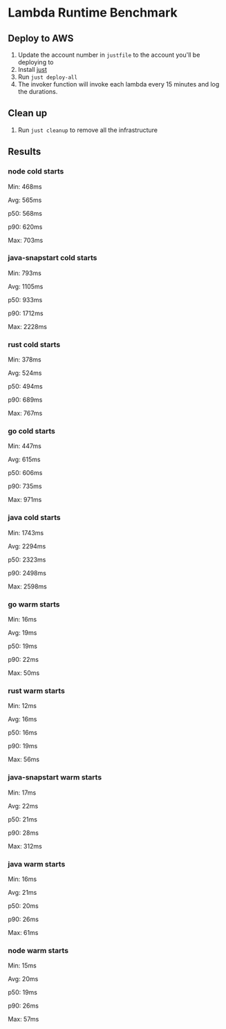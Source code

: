# Lambda Runtime Benchmark

## Deploy to AWS
1. Update the account number in `justfile` to the account you'll be deploying to
1. Install [just](https://github.com/casey/just)
1. Run `just deploy-all`
1. The invoker function will invoke each lambda every 15 minutes and log the durations.


## Clean up
1. Run `just cleanup` to remove all the infrastructure

## Results

### node cold starts
Min: 468ms

Avg: 565ms

p50: 568ms

p90: 620ms

Max: 703ms


### java-snapstart cold starts
Min: 793ms

Avg: 1105ms

p50: 933ms

p90: 1712ms

Max: 2228ms


### rust cold starts
Min: 378ms

Avg: 524ms

p50: 494ms

p90: 689ms

Max: 767ms


### go cold starts
Min: 447ms

Avg: 615ms

p50: 606ms

p90: 735ms

Max: 971ms


### java cold starts
Min: 1743ms

Avg: 2294ms

p50: 2323ms

p90: 2498ms

Max: 2598ms



### go warm starts
Min: 16ms

Avg: 19ms

p50: 19ms

p90: 22ms

Max: 50ms


### rust warm starts
Min: 12ms

Avg: 16ms

p50: 16ms

p90: 19ms

Max: 56ms


### java-snapstart warm starts
Min: 17ms

Avg: 22ms

p50: 21ms

p90: 28ms

Max: 312ms


### java warm starts
Min: 16ms

Avg: 21ms

p50: 20ms

p90: 26ms

Max: 61ms


### node warm starts
Min: 15ms

Avg: 20ms

p50: 19ms

p90: 26ms

Max: 57ms
